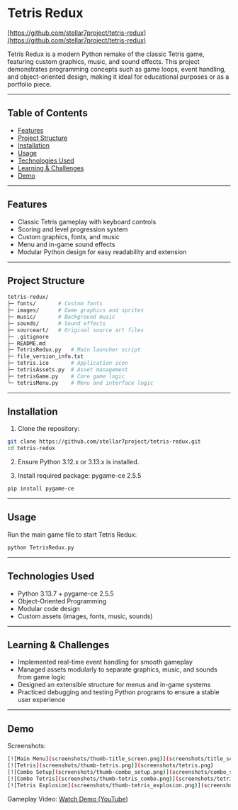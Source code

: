 # Tetris Redux

[https://github.com/stellar7project/tetris-redux](https://github.com/stellar7project/tetris-redux)

Tetris Redux is a modern Python remake of the classic Tetris game, featuring custom graphics, music, and sound effects. This project demonstrates programming concepts such as game loops, event handling, and object-oriented design, making it ideal for educational purposes or as a portfolio piece.

---

## Table of Contents
- [Features](#features)
- [Project Structure](#project-structure)
- [Installation](#installation)
- [Usage](#usage)
- [Technologies Used](#technologies-used)
- [Learning & Challenges](#learning--challenges)
- [Demo](#demo)

---

## Features
- Classic Tetris gameplay with keyboard controls  
- Scoring and level progression system  
- Custom graphics, fonts, and music  
- Menu and in-game sound effects  
- Modular Python design for easy readability and extension  

---

## Project Structure
```bash
tetris-redux/
├─ fonts/       # Custom fonts
├─ images/      # Game graphics and sprites
├─ music/       # Background music
├─ sounds/      # Sound effects
├─ sourceart/   # Original source art files
├─ .gitignore
├─ README.md
├─ TetrisRedux.py   # Main launcher script
├─ file_version_info.txt
├─ tetris.ico       # Application icon
├─ tetrisAssets.py  # Asset management
├─ tetrisGame.py    # Core game logic
└─ tetrisMenu.py    # Menu and interface logic
```

---

## Installation
1. Clone the repository:
```bash
git clone https://github.com/stellar7project/tetris-redux.git
cd tetris-redux
```
2. Ensure Python 3.12.x or 3.13.x is installed.

3. Install required package: pygame-ce 2.5.5
```bash
pip install pygame-ce
```

---

## Usage
Run the main game file to start Tetris Redux:
```bash
python TetrisRedux.py
```

---

## Technologies Used
- Python 3.13.7 + pygame-ce 2.5.5
- Object-Oriented Programming
- Modular code design
- Custom assets (images, fonts, music, sounds)

---

## Learning & Challenges
- Implemented real-time event handling for smooth gameplay
- Managed assets modularly to separate graphics, music, and sounds from game logic
- Designed an extensible structure for menus and in-game systems
- Practiced debugging and testing Python programs to ensure a stable user experience

---

## Demo
Screenshots:
```bash
[![Main Menu](screenshots/thumb-title_screen.png)](screenshots/title_screen.png)
[![Tetris](screenshots/thumb-tetris.png)](screenshots/tetris.png)
[![Combo Setup](screenshots/thumb-combo_setup.png)](screenshots/combo_setup.png)
[![Combo Tetris](screenshots/thumb-tetris_combo.png)](screenshots/tetris_combo.png)
[![Tetris Explosion](screenshots/thumb-tetris_explosion.png)](screenshots/tetris_explosion.png)
```

Gameplay Video:
[Watch Demo (YouTube)](https://www.youtube.com/watch?v=GWF7CgeE3ME)